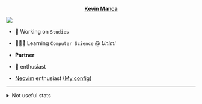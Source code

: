 <p align="center">
 <strong><a href="kevinm6.github.io">Kevin Manca</a></strong>
</P>

![](https://hit.yhype.me/github/profile?user_id=72861758)

+ 🔭 Working on `Studies`
+ 👨🏻‍💻 Learning `Computer Science` @ *Unimi*

+ **Partner**  
+ **** enthusiast  
+ <a href="https://neovim.io">Neovim</a> enthusiast  ([My config](https://github.com/kevinm6/nvim))

---

<details><summary>Not useful stats</summary>
<p align="center">
  <img src="https://komarev.com/ghpvc/?username=kevinm6&style=for-the-badge&color=blue&label=Welcome+You+Are+Visitor+No" />
</P>

<p align="center">
  <img src="https://github-readme-stats.vercel.app/api?username=kevinm6&count_private=true&show_icons=true" />
</P>
</details>
